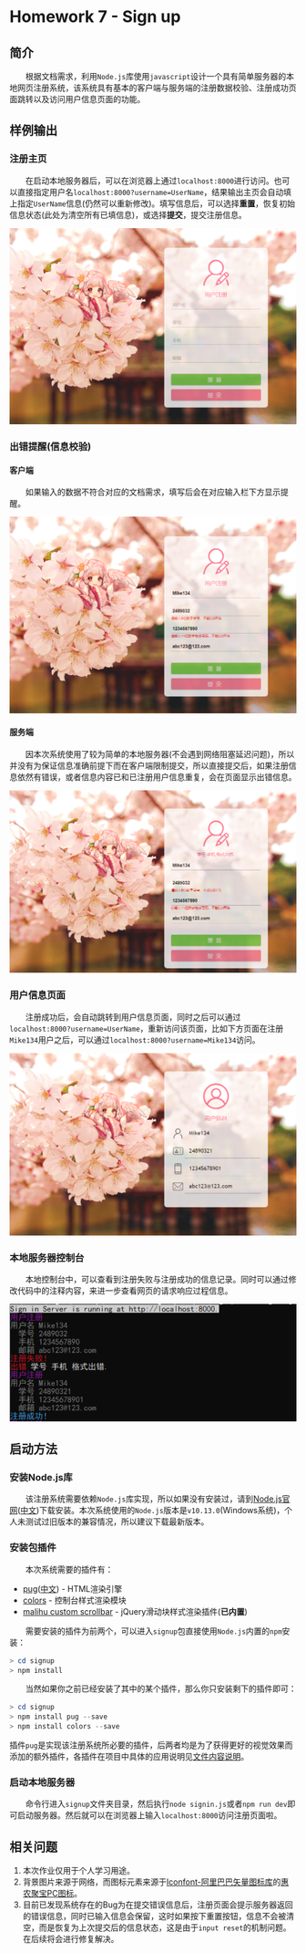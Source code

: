 # Homework 7 - Sign up

## 简介

　　根据文档需求，利用`Node.js`库使用`javascript`设计一个具有简单服务器的本地网页注册系统，该系统具有基本的客户端与服务端的注册数据校验、注册成功页面跳转以及访问用户信息页面的功能。

## 样例输出

### 注册主页

　　在启动本地服务器后，可以在浏览器上通过`localhost:8000`进行访问。也可以直接指定用户名`localhost:8000?username=UserName`，结果输出主页会自动填上指定`UserName`信息(仍然可以重新修改)。填写信息后，可以选择**重置**，恢复初始信息状态(此处为清空所有已填信息)，或选择**提交**，提交注册信息。

![index](./output/output_index.png)

### 出错提醒(信息校验)

#### 客户端

　　如果输入的数据不符合对应的文档需求，填写后会在对应输入栏下方显示提醒。

![client_validation](./output/output_client_check.png)

#### 服务端

　　因本次系统使用了较为简单的本地服务器(不会遇到网络阻塞延迟问题)，所以并没有为保证信息准确前提下而在客户端限制提交，所以直接提交后，如果注册信息依然有错误，或者信息内容已和已注册用户信息重复，会在页面显示出错信息。

![server_validation](./output/output_server_check.png)

### 用户信息页面

　　注册成功后，会自动跳转到用户信息页面，同时之后可以通过`localhost:8000?username=UserName`，重新访问该页面，比如下方页面在注册`Mike134`用户之后，可以通过`localhost:8000?username=Mike134`访问。

![info](./output/output_info.png)

### 本地服务器控制台

　　本地控制台中，可以查看到注册失败与注册成功的信息记录。同时可以通过修改代码中的注释内容，来进一步查看网页的请求响应过程信息。

![console](./output/output_console.PNG)

## 启动方法

### 安装Node.js库

　　该注册系统需要依赖`Node.js`库实现，所以如果没有安装过，请到[Node.js官网](https://nodejs.org/en/)([中文](http://nodejs.cn/))下载安装。本次系统使用的`Node.js`版本是`v10.13.0`(Windows系统)，个人未测试过旧版本的兼容情况，所以建议下载最新版本。

### 安装包插件

　　本次系统需要的插件有：

- [pug](https://pugjs.org/api/getting-started.html)([中文](https://pugjs.org/zh-cn/api/getting-started.html)) - HTML渲染引擎
- [colors](https://www.npmjs.com/package/colors) - 控制台样式渲染模块
- [malihu custom scrollbar](http://manos.malihu.gr/jquery-custom-content-scroller/) - jQuery滑动块样式渲染插件(**已内置**)

　　需要安装的插件为前两个，可以进入`signup`包直接使用`Node.js`内置的`npm`安装：

```powershell
> cd signup
> npm install
```

　　当然如果你之前已经安装了其中的某个插件，那么你只安装剩下的插件即可：

```powershell
> cd signup
> npm install pug --save
> npm install colors --save
```

​	插件`pug`是实现该注册系统所必要的插件，后两者均是为了获得更好的视觉效果而添加的额外插件，各插件在项目中具体的应用说明见[文件内容说明](https://github.com/ReganFan/LearningWeb2.0/tree/gh-pages/docs/Homework-7-Sign-up/signup)。

### 启动本地服务器

　　命令行进入`signup`文件夹目录，然后执行`node signin.js`或者`npm run dev`即可启动服务器。然后就可以在浏览器上输入`localhost:8000`访问注册页面啦。

## 相关问题

1. 本次作业仅用于个人学习用途。
2. 背景图片来源于网络，而图标元素来源于[Iconfont-阿里巴巴矢量图标库](http://www.iconfont.cn/)的[惠农聚宝PC图标](http://www.iconfont.cn/collections/detail?spm=a313x.7781069.0.da5a778a4&cid=1142)。
3. 目前已发现系统存在的Bug为在提交错误信息后，注册页面会提示服务器返回的错误信息，同时已输入信息会保留，这时如果按下重置按钮，信息不会被清空，而是恢复为上次提交后的信息状态，这是由于`input reset`的机制问题。在后续将会进行修复解决。